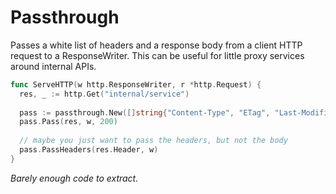 # Passthrough

Passes a white list of headers and a response body from a client HTTP request
to a ResponseWriter.  This can be useful for little proxy services around
internal APIs.

```go
func ServeHTTP(w http.ResponseWriter, r *http.Request) {
  res, _ := http.Get("internal/service")
  
  pass := passthrough.New([]string{"Content-Type", "ETag", "Last-Modified"})
  pass.Pass(res, w, 200)
  
  // maybe you just want to pass the headers, but not the body
  pass.PassHeaders(res.Header, w)
}
```

_Barely enough code to extract._
